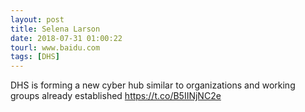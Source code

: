 ```yaml
---
layout: post
title: Selena Larson
date: 2018-07-31 01:00:22
tourl: www.baidu.com
tags: [DHS]
---
```

DHS is forming a new cyber hub similar to organizations and working groups already established https://t.co/B5IINjNC2e